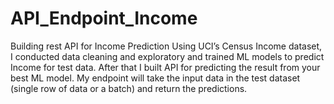 # API_Endpoint_Income
Building rest API for Income Prediction
Using UCI’s Census Income dataset, I conducted data cleaning and exploratory and trained ML models to predict Income for test data.
After that I built API for predicting the result from your best ML model. My endpoint will take the input data in the test dataset (single row of data or a batch) and return the predictions.
